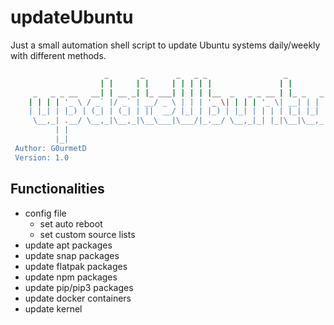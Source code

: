 # updateUbuntu
Just a small automation shell script to update Ubuntu systems daily/weekly with different methods.

```Bash
                     _       _       _   _ _                 _
                    | |     | |     | | | | |               | |
     _   _ _ __   __| | __ _| |_ ___| | | | |__  _   _ _ __ | |_ _   _
    | | | | '_ \ / _` |/ _` | __/ _ \ | | | '_ \| | | | '_ \| __| | | |
    | |_| | |_) | (_| | (_| | ||  __/ |_| | |_) | |_| | | | | |_| |_| |
     \__,_| .__/ \__,_|\__,_|\__\___|\___/|_.__/ \__,_|_| |_|\__|\__,_|
          | |
          |_|
 Author: G0urmetD
 Version: 1.0
```
## Functionalities
- config file
  - set auto reboot
  - set custom source lists
- update apt packages
- update snap packages
- update flatpak packages
- update npm packages
- update pip/pip3 packages
- update docker containers
- update kernel
